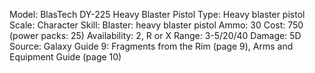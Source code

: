 Model: BlasTech DY-225 Heavy Blaster Pistol
Type: Heavy blaster pistol
Scale: Character
Skill: Blaster: heavy blaster pistol
Ammo: 30
Cost: 750 (power packs: 25)
Availability: 2, R or X
Range: 3-5/20/40
Damage: 5D
Source: Galaxy Guide 9: Fragments from the Rim (page 9),
Arms and Equipment Guide (page 10)